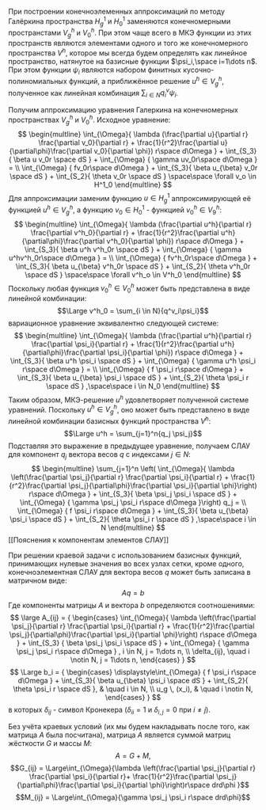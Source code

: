 При построении конечноэлеменных аппроксимаций по методу Галёркина пространства $H^1_g$ и $H^1_0$ заменяются конечномерными пространстами $V^h_g$ и $V^h_0$. При этом чаще всего в МКЭ функции из этих пространств являются элементами одного и того же конечномерного пространства $V^h$, которое мы всегда будем определять как линейное пространство, натянутое на базисные функции $\psi_i,\space i=1\dots n$. При этом функции $\psi_i$ являются набором финитных кусочно-полиномиальных функций, а приближённое решение $u^h \in V^h_g$, полученное как линейная комбинация $\sum_{i \in N}{q_i^v\psi_i}$. 

Получим аппроксимацию уравнения Галеркина на конечномерных пространствах $V^h_g$ и $V^h_0$. Исходное уравнение:
$$
\begin{multline}
	\int_{\Omega}{
	\lambda (\frac{\partial u}{\partial r} \frac{\partial v_0}{\partial r}
	+ \frac{1}{r^2}\frac{\partial u}{\partial\phi}\frac{\partial v_0}{\partial \phi})
	r\space d\Omega 
	}
	+ \int_{S_3}{
	\beta u v_0r \space dS 
	}
	+ \int_{\Omega}
	{
	\gamma uv_0r\space d\Omega
	} = \\
	\int_{\Omega}
	{
	fv_0r\space d\Omega
	}
	+ \int_{S_3}{
	\beta u_{\beta} v_0r \space dS 
	}
	+ \int_{S_2}{
	\theta v_0r \space dS 
	}
	\space\space \forall v_o \in H^1_0
\end{multline}
$$
Для аппроксимации заменим функцию $u \in H^1_g$ аппроксимирующей её функцией $u^h \in V^h_g$, а функцию $v_0 \in H^1_0$ - функцией $v^h_0 \in V^h_9$:
$$
\begin{multline}
	\int_{\Omega}{
	\lambda (\frac{\partial u^h}{\partial r} \frac{\partial v^h_0}{\partial r}
	+ \frac{1}{r^2}\frac{\partial u^h}{\partial\phi}\frac{\partial v^h_0}{\partial \phi})
	r\space d\Omega 
	}
	+ \int_{S_3}{
	\beta u^h v^h_0r \space dS 
	}
	+ \int_{\Omega}
	{
	\gamma u^hv^h_0r\space d\Omega
	} = \\
	\int_{\Omega}
	{
	fv^h_0r\space d\Omega
	}
	+ \int_{S_3}{
	\beta u_{\beta} v^h_0r \space dS 
	}
	+ \int_{S_2}{
	\theta v^h_0r \space dS 
	}
	\space\space \forall v^h_o \in V^h_0
\end{multline}
$$
Поскольку любая функция $v^h_0 \in V^h_0$ может быть представлена в виде линейной комбинации:
$$\Large v^h_0 = \sum_{i \in N}{q^v_i\psi_i}$$
вариационное уравнение эквивалентно следующей системе:
$$
\begin{multline}
	\int_{\Omega}{
	\lambda (\frac{\partial u^h}{\partial r} \frac{\partial \psi_i}{\partial r}
	+ \frac{1}{r^2}\frac{\partial u^h}{\partial\phi}\frac{\partial \psi_i}{\partial \phi})
	r\space d\Omega 
	}
	+ \int_{S_3}{
	\beta u^h \psi_i \space dS 
	}
	+ \int_{\Omega}
	{
	\gamma u^h \psi_i r\space d\Omega
	} = \\
	\int_{\Omega}
	{
	f \psi_i r\space d\Omega
	}
	+ \int_{S_3}{
	\beta u_{\beta} \psi_i \space dS 
	}
	+ \int_{S_2}{
	\theta \psi_i r \space dS 
	}
	,\space\space i \in N_0
\end{multline}
$$
Таким образом, МКЭ-решение $u^h$ удовлетворяет полученной системе уравнений. Поскольку $u^h \in V^h_g$, оно может быть представлено в виде линейной комбинации базисных функций пространства $V^h$:
$$\Large u^h = \sum_{j=1}^n{q_j \psi_j}$$
Подставляя это выражение в предыдущее уравнение, получаем СЛАУ для компонент $q_j$ вектора весов $q$ с индексами $j \in N$:
$$
\begin{multline}
	\sum_{j=1}^n \left(
	\int_{\Omega}{
	\lambda \left(\frac{\partial \psi_j}{\partial r} \frac{\partial \psi_i}{\partial r}
	+ \frac{1}{r^2}\frac{\partial \psi_j}{\partial\phi}\frac{\partial \psi_i}{\partial \phi}\right)
	r\space d\Omega 
	}
	+ \int_{S_3}{
	\beta \psi_j \psi_i \space dS 
	}
	+ \int_{\Omega}
	{
	\gamma \psi_j \psi_i r\space d\Omega
	}\right) q_j = \\
	\int_{\Omega}
	{
	f \psi_i r\space d\Omega
	}
	+ \int_{S_3}{
	\beta u_{\beta} \psi_i \space dS 
	}
	+ \int_{S_2}{
	\theta \psi_i r \space dS 
	}
	,\space\space i \in N
\end{multline}
$$
[[Пояснения к компонентам элементов СЛАУ]]

При решении краевой задачи с использованием базисных функций, принимающих нулевые значения во всех узлах сетки, кроме одного, конечноэлементная СЛАУ для вектора весов $q$ может быть записана в матричном виде:
$$
Aq = b
$$
Где компоненты матрицы $A$ и вектора $b$ определяются соотношениями:
$$ \large
A_{ij} = {
	\begin{cases}
	\int_{\Omega}{
		\lambda \left(\frac{\partial \psi_j}{\partial r} \frac{\partial \psi_i}{\partial r}
		+ \frac{1}{r^2}\frac{\partial \psi_j}{\partial\phi}\frac{\partial \psi_i}{\partial \phi}\right)
		r\space d\Omega 
	}
	+ \int_{S_3} {
		\beta \psi_j \psi_i \space dS 
	}
	+ \int_{\Omega} {
		\gamma \psi_j \psi_i r\space d\Omega
	}
	, i \in N, j = 1\dots n,
	\\
	\delta_{ij}, \quad i \notin N, j = 1\dots n,
	\end{cases}
}
$$
$$ \Large
	b_i = {
		\begin{cases}
		\displaystyle\int_{\Omega}
		{
		f \psi_i r\space d\Omega
		}
		+ \int_{S_3}{
		\beta u_{\beta} \psi_i \space dS 
		}
		+ \int_{S_2}{
		\theta \psi_i r \space dS 
		}, & \quad i \in N,
		\\
		u_g \, (x_i), & \quad i \notin N,
		\end{cases}
	}
$$
в которых $\delta_{ij}$ - символ Кронекера ($\delta_{ii}=1 \text{ и } \delta_{i,j}=0 \text{ при } i \ne j$).

Без учёта краевых условий (их мы будем накладывать после того, как матрица $A$ была посчитана), матрица $A$ является суммой матриц жёсткости $G$ и массы $M$:
$$A = G + M,$$
$$G_{ij} = \Large\int_{\Omega}{\lambda \left(\frac{\partial \psi_j}{\partial r} \frac{\partial \psi_i}{\partial r}+ \frac{1}{r^2}\frac{\partial \psi_j}{\partial\phi}\frac{\partial \psi_i}{\partial \phi}\right)r\space drd\phi }$$
$$M_{ij} = \Large\int_{\Omega}{\gamma \psi_j \psi_i r\space drd\phi}$$
